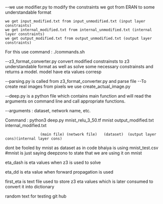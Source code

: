 
--we use modifier.py to modify the constraints we got from ERAN to some understandable format 

	we get input_modified.txt from input_unmodified.txt (input layer constraints)
	we get internal_modified.txt from internal_unmodified.txt (internal layer constraints)
	we get output_modified.txt from output_unmodified.txt (output layer constraints)

For this use command :  ./commands.sh

--z3_format_converter.py convert modified constrainsts to z3 understandable format 
  as well as solve some necessary constrainsts and returns a model. model have eta
  values corresp 

--parsing.py is called from z3_format_converter.py and parse file 
--To create real images from pixels we use create_actual_image.py

--deep.py is a python file which contains main function and will read the arguments on command line 
  and call appropriate functions.

--arguments : dataset, network name, etc.


Command : python3 deep.py mnist_relu_3_50.tf mnist output_modified.txt internal_modified.txt
											
		            (main file) (network file)   (dataset)  (output layer cons)(internal layer cons)






dont be fooled by mnist as dataset as in code bhaiya is using mnist_test.csv
#mnist is just saying deepzono to state that we are using it on mnist


eta_dash is eta values when z3 is used to solve

eta_dd is eta value when forward propagation is used



first_eta is text file used to store  z3 eta values which is later consumed to convert it into dictionary

random text for testing git hub